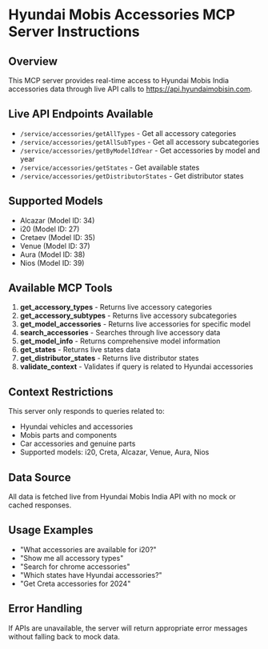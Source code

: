 # Hyundai Mobis Accessories MCP Server Instructions

## Overview
This MCP server provides real-time access to Hyundai Mobis India accessories data through live API calls to https://api.hyundaimobisin.com.

## Live API Endpoints Available
- `/service/accessories/getAllTypes` - Get all accessory categories
- `/service/accessories/getAllSubTypes` - Get all accessory subcategories  
- `/service/accessories/getByModelIdYear` - Get accessories by model and year
- `/service/accessories/getStates` - Get available states
- `/service/accessories/getDistributorStates` - Get distributor states

## Supported Models
- Alcazar (Model ID: 34)
- i20 (Model ID: 27)
- Cretaev (Model ID: 35)
- Venue (Model ID: 37)
- Aura (Model ID: 38)
- Nios (Model ID: 39)

## Available MCP Tools
1. **get_accessory_types** - Returns live accessory categories
2. **get_accessory_subtypes** - Returns live accessory subcategories
3. **get_model_accessories** - Returns live accessories for specific model
4. **search_accessories** - Searches through live accessory data
5. **get_model_info** - Returns comprehensive model information
6. **get_states** - Returns live states data
7. **get_distributor_states** - Returns live distributor states
8. **validate_context** - Validates if query is related to Hyundai accessories

## Context Restrictions
This server only responds to queries related to:
- Hyundai vehicles and accessories
- Mobis parts and components
- Car accessories and genuine parts
- Supported models: i20, Creta, Alcazar, Venue, Aura, Nios

## Data Source
All data is fetched live from Hyundai Mobis India API with no mock or cached responses.

## Usage Examples
- "What accessories are available for i20?"
- "Show me all accessory types"
- "Search for chrome accessories"
- "Which states have Hyundai accessories?"
- "Get Creta accessories for 2024"

## Error Handling
If APIs are unavailable, the server will return appropriate error messages without falling back to mock data.
